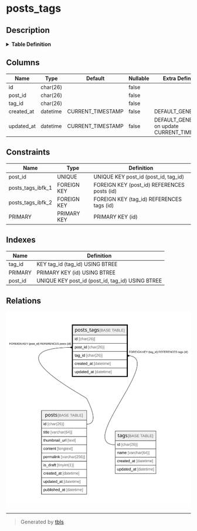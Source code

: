 # posts_tags

## Description

<details>
<summary><strong>Table Definition</strong></summary>

```sql
CREATE TABLE `posts_tags` (
  `id` char(26) COLLATE utf8mb4_unicode_ci NOT NULL,
  `post_id` char(26) CHARACTER SET utf8mb4 COLLATE utf8mb4_unicode_ci NOT NULL,
  `tag_id` char(26) CHARACTER SET utf8mb4 COLLATE utf8mb4_unicode_ci NOT NULL,
  `created_at` datetime NOT NULL DEFAULT CURRENT_TIMESTAMP,
  `updated_at` datetime NOT NULL DEFAULT CURRENT_TIMESTAMP ON UPDATE CURRENT_TIMESTAMP,
  PRIMARY KEY (`id`),
  UNIQUE KEY `post_id` (`post_id`,`tag_id`),
  KEY `tag_id` (`tag_id`),
  CONSTRAINT `posts_tags_ibfk_1` FOREIGN KEY (`post_id`) REFERENCES `posts` (`id`),
  CONSTRAINT `posts_tags_ibfk_2` FOREIGN KEY (`tag_id`) REFERENCES `tags` (`id`)
) ENGINE=InnoDB DEFAULT CHARSET=utf8mb4 COLLATE=utf8mb4_unicode_ci
```

</details>

## Columns

| Name | Type | Default | Nullable | Extra Definition | Children | Parents | Comment |
| ---- | ---- | ------- | -------- | --------------- | -------- | ------- | ------- |
| id | char(26) |  | false |  |  |  |  |
| post_id | char(26) |  | false |  |  | [posts](posts.md) |  |
| tag_id | char(26) |  | false |  |  | [tags](tags.md) |  |
| created_at | datetime | CURRENT_TIMESTAMP | false | DEFAULT_GENERATED |  |  |  |
| updated_at | datetime | CURRENT_TIMESTAMP | false | DEFAULT_GENERATED on update CURRENT_TIMESTAMP |  |  |  |

## Constraints

| Name | Type | Definition |
| ---- | ---- | ---------- |
| post_id | UNIQUE | UNIQUE KEY post_id (post_id, tag_id) |
| posts_tags_ibfk_1 | FOREIGN KEY | FOREIGN KEY (post_id) REFERENCES posts (id) |
| posts_tags_ibfk_2 | FOREIGN KEY | FOREIGN KEY (tag_id) REFERENCES tags (id) |
| PRIMARY | PRIMARY KEY | PRIMARY KEY (id) |

## Indexes

| Name | Definition |
| ---- | ---------- |
| tag_id | KEY tag_id (tag_id) USING BTREE |
| PRIMARY | PRIMARY KEY (id) USING BTREE |
| post_id | UNIQUE KEY post_id (post_id, tag_id) USING BTREE |

## Relations

![er](posts_tags.svg)

---

> Generated by [tbls](https://github.com/k1LoW/tbls)

